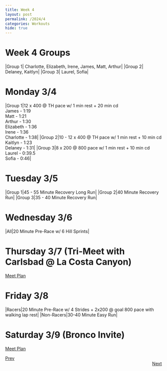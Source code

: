 ```yaml
---
title: Week 4
layout: post
permalink: /2024/4
categories: Workouts
hide: true
---
```



# Week 4 Groups

|Group 1| Charlotte, Elizabeth, Irene, James, Matt, Arthur|
|Group 2| Delaney, Kaitlyn|
|Group 3| Laurel, Sofia|

# Monday 3/4 

|Group 1|12 x 400 @ TH pace w/ 1 min rest + 20 min cd <br> James - 1:19 <br> Matt - 1:21 <br> Arthur - 1:30 <br> Elizabeth - 1:36 <br> Irene - 1:36 <br> Charlotte - 1:38|
|Group 2|10 - 12 x 400 @ TH pace w/ 1 min rest + 10 min cd <br> Kaitlyn - 1:23 <br> Delaney - 1:31|
|Group 3|8 x 200 @ 800 pace w/ 1 min rest + 10 min cd <br> Laurel - 0:39.5 <br> Sofia - 0:46|

# Tuesday 3/5

|Group 1|45 - 55 Minute Recovery Long Run|
|Group 2|40 Minute Recovery Run|
|Group 3|35 - 40 Minute Recovery Run|

# Wednesday 3/6

|All|20 Minute Pre-Race w/ 6 Hill Sprints|

# Thursday 3/7 (Tri-Meet with Carlsbad @ La Costa Canyon)

[Meet Plan]({{site.baseurl}}/2024/CB_LCC)

# Friday 3/8

|Racers|20 Minute Pre-Race w/ 4 Strides + 2x200 @ goal 800 pace with walking lap rest|
|Non-Racers|30-40 Minute Easy Run|

# Saturday 3/9 (Bronco Invite)

[Meet Plan]({{site.baseurl}}/2024/BI)

<div style="text-align: left"> <a href="{{site.baseurl}}/2024/3">Prev</a></div> 
<div style="text-align: right"> <a href="{{site.baseurl}}/2024/5">Next</a></div>